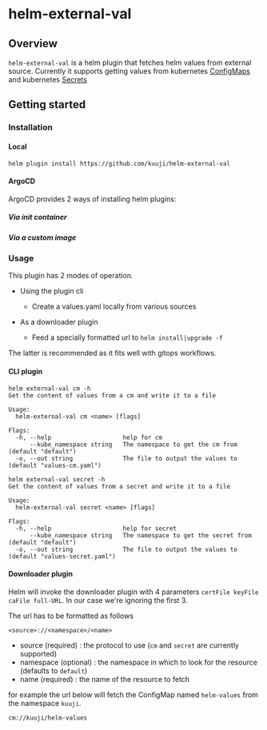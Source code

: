 # helm-external-val

## Overview

`helm-external-val` is a helm plugin that fetches helm values from external source.
Currently it supports getting values from kubernetes [ConfigMaps](https://kubernetes.io/docs/concepts/configuration/configmap/) and kubernetes [Secrets](https://kubernetes.io/docs/concepts/configuration/secret/)

## Getting started

### Installation

#### Local

```
helm plugin install https://github.com/kuuji/helm-external-val
```

#### ArgoCD

ArgoCD provides 2 ways of installing helm plugins:

##### Via init container


##### Via a custom image

### Usage

This plugin has 2 modes of operation.

- Using the plugin cli
  - Create a values.yaml locally from various sources

- As a downloader plugin
  - Feed a specially formatted url to `helm install|upgrade -f`

The latter is recommended as it fits well with gitops workflows.


#### CLI plugin

```
helm external-val cm -h
Get the content of values from a cm and write it to a file

Usage:
  helm-external-val cm <name> [flags]

Flags:
  -h, --help                    help for cm
      --kube_namespace string   The namespace to get the cm from (default "default")
  -o, --out string              The file to output the values to (default "values-cm.yaml")
```

```
helm external-val secret -h
Get the content of values from a secret and write it to a file

Usage:
  helm-external-val secret <name> [flags]

Flags:
  -h, --help                    help for secret
      --kube_namespace string   The namespace to get the secret from (default "default")
  -o, --out string              The file to output the values to (default "values-secret.yaml")
```

#### Downloader plugin

Helm will invoke the downloader plugin with 4 parameters `certFile keyFile caFile full-URL`. In our case we're ignoring the first 3.

The url has to be formatted as follows 

```
<source>://<namespace>/<name>
```

- source (required) : the protocol to use (`cm` and `secret` are currently supported)
- namespace (optional) : the namespace in which to look for the resource (defaults to `default`)
- name (required) : the name of the resource to fetch

for example the url below will fetch the ConfigMap named `helm-values` from the namespace `kuuji`.

```
cm://kuuji/helm-values
```
